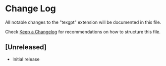 # Change Log

All notable changes to the "texgpt" extension will be documented in this file.

Check [Keep a Changelog](http://keepachangelog.com/) for recommendations on how to structure this file.

## [Unreleased]

- Initial release